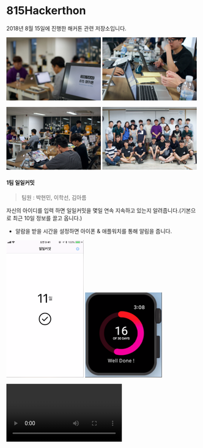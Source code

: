 # 815Hackerthon
2018년 8월 15일에 진행한 해커톤 관련 저장소입니다.

<img src="https://github.com/code-squad/815Hackerthon/blob/master/images/image1.jpg?raw=true" width="49%">&nbsp;<img src="https://github.com/code-squad/815Hackerthon/blob/master/images/image2.jpg?raw=true" width="49%">

<img src="https://github.com/code-squad/815Hackerthon/blob/master/images/image3.jpg?raw=true" width="49%">&nbsp;<img src="https://github.com/code-squad/815Hackerthon/blob/master/images/image4.jpg?raw=true" width="49%">

#### 1팀 일일커밋
> 팀원 : 박현민, 이학선, 김아름

자신의 아이디를 입력 하면 일일커밋을 몇일 연속 지속하고 있는지 알려줍니다.(기본으로 최근 10일 정보를 끌고 옵니다.)
+ 알람을 받을 시간을 설정하면 아이폰 & 애플워치를 통해 알림을 줍니다. 

<img src="https://github.com/code-squad/815Hackerthon/blob/master/images/1_iOS.png?raw=true" width="40%"> <img src="https://github.com/code-squad/815Hackerthon/blob/master/images/1_watch.png?raw=true" width="40%">

<video src="https://github.com/code-squad/815Hackerthon/blob/master/videos/1팀_11commit-iphone.mov" style="width:60%" type="video/mp4"/>

#### 2팀 링크
> 팀원 : 정휘준, 이희찬

코드리뷰를 위한 블로그를 만들려고는 했습니다 :smile:
gist, github은 타고 들어가야 되는데 링크로 공유 or 팔로우하거나 검색ㅎ하지 않고 패북/미디엄처럼 좀 더 공공연한 코드 블로그를 생각했습니다. 초보개발자 들이 코드리뷰나 의심쩍은 코드 조각들을 public 하게 올려서 서로 코드리뷰를 잘 해줄 수 있는 플랫폼을 생각했습니다. 

#### 3팀 QuizQuiz
> 팀원 : 권재욱, 송준희, 김영태, 이관형

- 무작위로 개발 관련 질문을 받아 60초 안에 답변을 작성해 자신만의 답을 만들어보는 서비스입니다.
- 답변을 제출하면, 다른 사람이 작성한 답변들을 볼 수 있습니다.
- My Answer탭에서는 자신지 작성했던 답변들을 모아 볼 수 있습니다.

<img src="https://github.com/code-squad/815Hackerthon/blob/master/images/3_web.png?raw=true" width="80%">
<img src="https://github.com/code-squad/815Hackerthon/blob/master/images/3_iOS.png?raw=true" width="40%"> 

<video src="https://github.com/code-squad/815Hackerthon/blob/master/videos/3팀_ios.mov" style="width:60%" type="video/mp4"/>
<video src="https://github.com/code-squad/815Hackerthon/blob/master/videos/3팀_web.mov" style="width:60%" type="video/mp4"/>

#### 4팀_안선생님
> 팀원 : 최원영, 김태준, 원승환, 이승우

- 해커톤에 참가한다고 주위에 알렸습니다. 많은 반응이 “나도 하고 싶다!“ 였습니다. 해커톤은 단기간에 많은 경험을 해볼 수 있는 기회이자 축제이지만, 한 행사의 규모가 너무 큽니다. 저희는 5명, 6명 등등이 함께하는*작은 해커톤이 활성화되었으면 하는 마음에서 개발을 진행하였습니다. 서비스 제목은 슬램덩크의 명대사를 패러디했습니다.

<img src="https://github.com/code-squad/815Hackerthon/blob/master/images/4_iOS1.png?raw=true" width="40%"> <img src="https://github.com/code-squad/815Hackerthon/blob/master/images/4_iOS2.png?raw=true" width="40%"> 

<video src="https://github.com/code-squad/815Hackerthon/blob/master/videos/4팀_안선생님.mov" style="width:60%" type="video/mp4"/>


#### 5팀 여러가지
> 팀원 : 이태현, 진민완, 권기웅

빨리 먹을걸 고르고 개발에 집중하자는 의미 

- 앱 디자인: https://invis.io/QMNIUUMREXY

- 기획: https://www.notion.so/doondoony/f58353f4b9c149978e9f18abbf2b9bb8

<img src="https://github.com/code-squad/815Hackerthon/blob/master/images/5_iOS1.png?raw=true" width="30%"> <img src="https://github.com/code-squad/815Hackerthon/blob/master/images/5_iOS2.png?raw=true" width="30%"> <img src="https://github.com/code-squad/815Hackerthon/blob/master/images/5_iOS3.png?raw=true" width="30%">

<video src="https://github.com/code-squad/815Hackerthon/blob/master/videos/5팀.MP4" style="width:60%" type="video/mp4"/>

#### 6팀 커밋매니저
> 팀원 : 강현정, 이영진, 이민규, 천영도

지속적으로 발전하는 개발자 = 커밋을 지속하는 개발자

<img src="https://github.com/code-squad/815Hackerthon/blob/master/images/6_web.png?raw=true" width="80%">

<img src="https://github.com/code-squad/815Hackerthon/blob/master/images/6_iOS.png?raw=true" width="30%">

<video src="https://github.com/code-squad/815Hackerthon/blob/master/videos/6팀.MP4" style="width:60%" type="video/mp4"/>

#### 7팀 OctoCard
> 팀원 : 강수진, 한만혁, 김남윤, 한재엽

GitHub 계정을 통해 언어와 테마에 맞는 네임카드를 만들어 주는 서비스 입니다. 

<img src="https://github.com/code-squad/815Hackerthon/blob/master/images/7_web1.png?raw=true" width="49%"> <img src="https://github.com/code-squad/815Hackerthon/blob/master/images/7_web2.png?raw=true" width="49%">

<img src="https://github.com/code-squad/815Hackerthon/blob/master/images/7_iOS.png?raw=true" width="30%">

<video src="https://github.com/code-squad/815Hackerthon/blob/master/videos/7팀_web.mov" style="width:60%" type="video/mp4"/>
<video src="https://github.com/code-squad/815Hackerthon/blob/master/videos/7팀_앱.mov" style="width:60%" type="video/mp4"/>

#### 8팀 Frage
> 팀원 : 김예은, 정경인, 손대근

Frage는 ‘질문’이라는 의미입니다.
저희는 개발자에게 가장 필요한 것은 협업하는 과정에서의 소통이라고 생각했습니다.
왜냐하면 기획자, 디자이너, 개발자가 함께 협업을 하곤 하는데
그 과정에서 서로의 직무와 배경 지식이 부족하여 무리한 요구를 하는 그런 일들을 많이 겪습니다.

저희는 Frage라는 플랫폼에서 자유롭게 기획자, 디자이너, 개발자가 서로에게 궁금한 점이나 고충 또는 다른 분야의 지식을 질문하며 서로의 간극을 줄이는 것을 목표로 하는 플랫폼 입니다.

<img src="https://github.com/code-squad/815Hackerthon/blob/master/images/8_iOS1.png?raw=true" width="31%"> <img src="https://github.com/code-squad/815Hackerthon/blob/master/images/8_iOS2.png?raw=true" width="31%"> <img src="https://github.com/code-squad/815Hackerthon/blob/master/images/8_iOS3.png?raw=true" width="31%">

<video src="https://github.com/code-squad/815Hackerthon/blob/master/videos/8팀_Frage.mov" style="width:60%" type="video/mp4"/>

